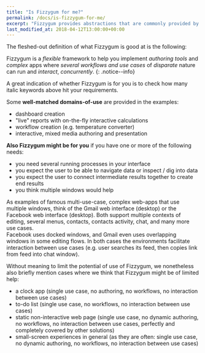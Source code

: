 ```yaml
---
title: "Is Fizzygum for me?"
permalink: /docs/is-fizzygum-for-me/
excerpt: "Fizzygum provides abstractions that are commonly provided by OSs..."
last_modified_at: 2018-04-12T13:00:00+00:00
---
```


The fleshed-out definition of what Fizzygum is good at is the following:

Fizzygum is a _flexible_ framework to help you implement _authoring tools_ and _complex_ apps where _several workflows and use cases_ of _disparate_ nature can run and _interact_, _concurrently_.
{: .notice--info}

A great indication of whether Fizzygum is for you is to check how many italic keywords above hit your requirements.

Some **well-matched domains-of-use** are provided in the examples:
 * dashboard creation
 * "live" reports with on-the-fly interactive calculations
 * workflow creation (e.g. temperature converter)
 * interactive, mixed media authoring and presentation

**Also Fizzygum might be for you** if you have one or more of the following needs:
 * you need several running processes in your interface
 * you expect the user to be able to navigate data or inspect / dig into data
 * you expect the user to connect intermediate results together to create end results
 * you think multiple windows would help

As examples of famous multi-use-case, complex web-apps that use multiple windows, think of the Gmail web interface (desktop) or the Facebook web interface (desktop). Both support multiple contexts of editing, several menus, contacts, contacts activity, chat, and many more use cases.  
Facebook uses docked windows, and Gmail even uses overlapping windows in some editing flows. In both cases the environments facilitate interaction between use cases (e.g. user searches its feed, then copies link from feed into chat window).

Without meaning to limit the potential of use of Fizzygum, we nonetheless also briefly mention cases where we think that Fizzygum might be of limited help:
 * a clock app (single use case, no authoring, no workflows, no interaction between use cases)
 * to-do list (single use case, no workflows, no interaction between use cases)
 * static non-interactive web page (single use case, no dynamic authoring, no workflows, no interaction between use cases, perfectly and completely covered by other solutions)
 * small-screen experiences in general (as they are often: single use case, no dynamic authoring, no workflows, no interaction between use cases)
